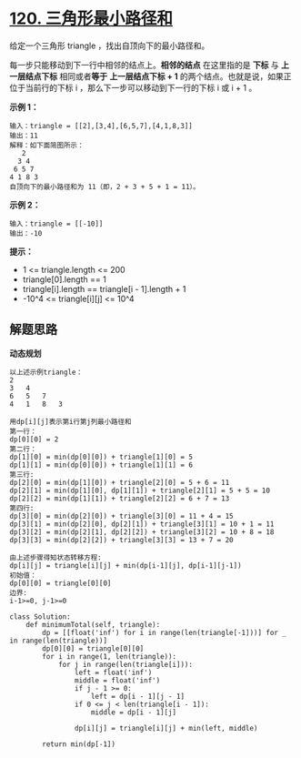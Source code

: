 # [120. 三角形最小路径和](https://leetcode-cn.com/problems/triangle/)

给定一个三角形 triangle ，找出自顶向下的最小路径和。

每一步只能移动到下一行中相邻的结点上。**相邻的结点** 在这里指的是 **下标** 与 **上一层结点下标** 相同或者**等于** **上一层结点下标 + 1** 的两个结点。也就是说，如果正位于当前行的下标 i ，那么下一步可以移动到下一行的下标 i 或 i + 1 。

 

**示例 1：**

```
输入：triangle = [[2],[3,4],[6,5,7],[4,1,8,3]]
输出：11
解释：如下面简图所示：
   2
  3 4
 6 5 7
4 1 8 3
自顶向下的最小路径和为 11（即，2 + 3 + 5 + 1 = 11）。
```

**示例 2：**

```
输入：triangle = [[-10]]
输出：-10
```

**提示：**

- 1 <= triangle.length <= 200
- triangle[0].length == 1
- triangle[i].length == triangle[i - 1].length + 1
- -10^4 <= triangle[i][j] <= 10^4



## 解题思路

**动态规划**

```
以上述示例triangle：
2
3	4
6	5	7
4	1	8	3

用dp[i][j]表示第i行第j列最小路径和
第一行：
dp[0][0] = 2
第二行：
dp[1][0] = min(dp[0][0]) + triangle[1][0] = 5
dp[1][1] = min(dp[0][0]) + triangle[1][1] = 6
第三行:
dp[2][0] = min(dp[1][0]) + triangle[2][0] = 5 + 6 = 11
dp[2][1] = min(dp[1][0], dp[1][1]) + triangle[2][1] = 5 + 5 = 10
dp[2][2] = min(dp[1][1]) + triangle[2][2] = 6 + 7 = 13
第四行:
dp[3][0] = min(dp[2][0]) + triangle[3][0] = 11 + 4 = 15
dp[3][1] = min(dp[2][0], dp[2][1]) + triangle[3][1] = 10 + 1 = 11
dp[3][2] = min(dp[2][1], dp[2][2]) + triangle[3][2] = 10 + 8 = 18
dp[3][3] = min(dp[2][2]) + triangle[3][3] = 13 + 7 = 20

由上述步骤得知状态转移方程:
dp[i][j] = triangle[i][j] + min(dp[i-1][j], dp[i-1][j-1])
初始值：
dp[0][0] = triangle[0][0]
边界:
i-1>=0, j-1>=0
```

```
class Solution:
    def minimumTotal(self, triangle):
        dp = [[float('inf') for i in range(len(triangle[-1]))] for _ in range(len(triangle))]
        dp[0][0] = triangle[0][0]
        for i in range(1, len(triangle)):
            for j in range(len(triangle[i])):
                left = float('inf')
                middle = float('inf')
                if j - 1 >= 0:
                    left = dp[i - 1][j - 1]
                if 0 <= j < len(triangle[i - 1]):
                    middle = dp[i - 1][j]

                dp[i][j] = triangle[i][j] + min(left, middle)

        return min(dp[-1])
```

